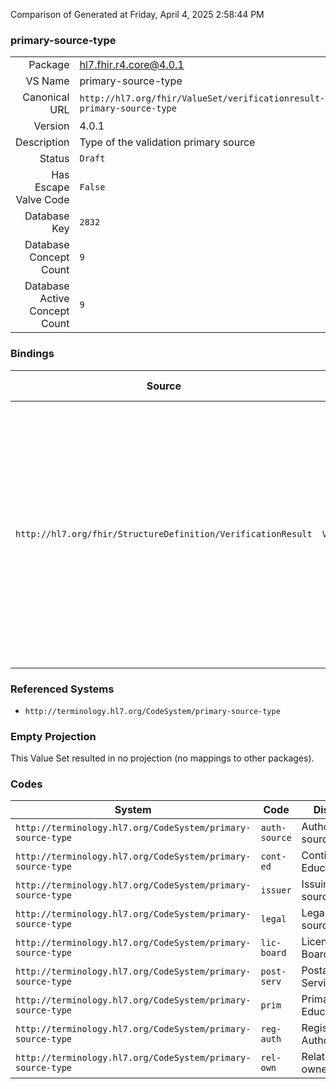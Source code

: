 Comparison of 
Generated at Friday, April 4, 2025 2:58:44 PM

### primary-source-type

|      |     |
| ---: | --- |
| Package | hl7.fhir.r4.core@4.0.1 |
| VS Name | primary-source-type |
| Canonical URL | `http://hl7.org/fhir/ValueSet/verificationresult-primary-source-type` |
| Version | 4.0.1 |
| Description | Type of the validation primary source |
| Status | `Draft` |
| Has Escape Valve Code | `False` |
| Database Key | `2832` |
| Database Concept Count | `9` |
| Database Active Concept Count | `9` |
### Bindings

| Source | Element | Binding | Strength | Element Short |
| ------ | ------- | ------- | -------- | ------------- |
| `http://hl7.org/fhir/StructureDefinition/VerificationResult` | `VerificationResult.primarySource.type` | `http://hl7.org/fhir/ValueSet/verificationresult-primary-source-type` | `Example` | Type of primary source (License Board; Primary Education; Continuing Education; Postal Service; Relationship owner; Registration Authority; legal source; issuing source; authoritative source) |

### Referenced Systems

* `http://terminology.hl7.org/CodeSystem/primary-source-type`
### Empty Projection

This Value Set resulted in no projection (no mappings to other packages).

### Codes

| System | Code | Display |
| ------ | ---- | ------- |
| `http://terminology.hl7.org/CodeSystem/primary-source-type` | `auth-source` | Authoritative source |
| `http://terminology.hl7.org/CodeSystem/primary-source-type` | `cont-ed` | Continuing Education |
| `http://terminology.hl7.org/CodeSystem/primary-source-type` | `issuer` | Issuing source |
| `http://terminology.hl7.org/CodeSystem/primary-source-type` | `legal` | Legal source |
| `http://terminology.hl7.org/CodeSystem/primary-source-type` | `lic-board` | License Board |
| `http://terminology.hl7.org/CodeSystem/primary-source-type` | `post-serv` | Postal Service |
| `http://terminology.hl7.org/CodeSystem/primary-source-type` | `prim` | Primary Education |
| `http://terminology.hl7.org/CodeSystem/primary-source-type` | `reg-auth` | Registration Authority |
| `http://terminology.hl7.org/CodeSystem/primary-source-type` | `rel-own` | Relationship owner |
